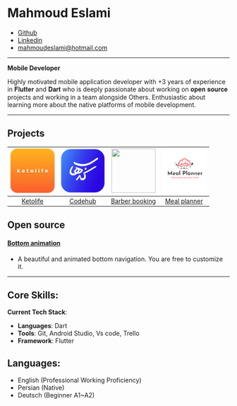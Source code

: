 
# Mahmoud Eslami
* [Github](https://github.com/mahmoud-eslami)
* [Linkedin](https://www.linkedin.com/in/mahmoud-eslami/)
* mahmoudeslami@hotmail.com

---

**Mobile Developer**

Highly motivated mobile application developer with +3 years of experience in 𝐅𝐥𝐮𝐭𝐭𝐞𝐫 and 𝐃𝐚𝐫𝐭 who is deeply passionate about working on 𝐨𝐩𝐞𝐧 𝐬𝐨𝐮𝐫𝐜𝐞 projects and working in a team alongside Others.
Enthusiastic about learning more about the native platforms of mobile development.

---

## Projects

| <img src="https://raw.githubusercontent.com/mahmoud-eslami/resume/main/images/ketolife/ketoIcon.png" width="100" height="100"> | <img src="https://raw.githubusercontent.com/codehub-ir/codehub-mobile/main/assets/images/logo.png" width="100" height="100"> | <img src="https://github.com/mahmoud-eslami/barber_booking/blob/master/screen_shots/cut.png" width="100" height="100"> | <img src="https://raw.githubusercontent.com/mahmoud-eslami/resume/main/images/meal%20planner/logo.png" width="100" height="100"> |
| :-: | :-: | :-: | :-: |
| [Ketolife](https://github.com/mahmoud-eslami/resume/blob/main/sub-readme/ketolife.md) | [Codehub](https://github.com/codehub-ir/codehub-mobile) | [Barber booking](https://github.com/mahmoud-eslami/barber_booking) | [Meal planner](https://github.com/mahmoud-eslami/resume/blob/main/sub-readme/meal-planner.md) |

## Open source

#### [Bottom animation](https://github.com/mahmoud-eslami/bottom_animation)
* A beautiful and animated bottom navigation. You are free to customize it.

---

## Core Skills:

<!-- **Knowledge**:
* Software engineering standards
* Programming paradigms
* Design principles and design patterns
* Software testing and TDD
* Development methodologies and frameworks
* User Interface and User Experience principles
 -->

**Current Tech Stack**:
* **Languages**: Dart
* **Tools**: Git, Android Studio, Vs code, Trello
* **Framework**: Flutter

<!-- **Soft Skills**:
* Fast Learning
* Creativity
* Problem-Solving
* Leadership
* Adaptability
* Abstract thinking -->

## Languages:
* English (Professional Working Proficiency)
* Persian (Native)
* Deutsch (Beginner A1~A2)

